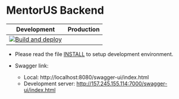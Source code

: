 # MentorUS Backend

| Development                                                                                                                                                                                                                | Production |
| -------------------------------------------------------------------------------------------------------------------------------------------------------------------------------------------------------------------------- | ---------- |
| [![Build and deploy](https://github.com/hieucckha/mentorus-backend/actions/workflows/build-and-deploy.yml/badge.svg?branch=develop)](https://github.com/hieucckha/mentorus-backend/actions/workflows/build-and-deploy.yml) |            |

- Please read the file [INSTALL](./INSTALL.md) to setup development environment.

- Swagger link:
  - Local: http://localhost:8080/swagger-ui/index.html
  - Development server: http://157.245.155.114:7000/swagger-ui/index.html
